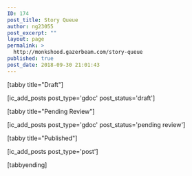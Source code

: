 ```yaml
---
ID: 174
post_title: Story Queue
author: ng23055
post_excerpt: ""
layout: page
permalink: >
  http://monkshood.gazerbeam.com/story-queue
published: true
post_date: 2018-09-30 21:01:43
---
```

[tabby title="Draft"]

[ic_add_posts post_type='gdoc' post_status='draft']

[tabby title="Pending Review"]

[ic_add_posts post_type='gdoc' post_status='pending review']

[tabby title="Published"]

[ic_add_posts post_type='post']

[tabbyending]